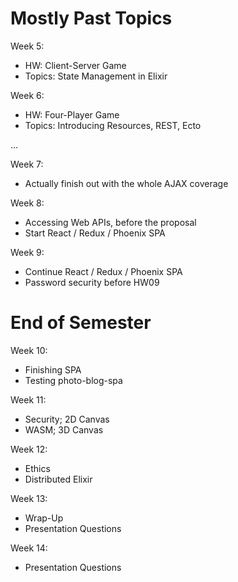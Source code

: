 
# Mostly Past Topics

Week 5:
 - HW: Client-Server Game
 - Topics: State Management in Elixir

Week 6:
 - HW: Four-Player Game
 - Topics: Introducing Resources, REST, Ecto

...

Week 7:

 - Actually finish out with the whole AJAX coverage

Week 8:

 - Accessing Web APIs, before the proposal
 - Start React / Redux / Phoenix SPA

Week 9:

 - Continue React / Redux / Phoenix SPA
 - Password security before HW09

# End of Semester

Week 10:

 - Finishing SPA
 - Testing photo-blog-spa

Week 11:

 - Security; 2D Canvas
 - WASM; 3D Canvas
 
Week 12:

 - Ethics
 - Distributed Elixir

Week 13:

 - Wrap-Up
 - Presentation Questions

Week 14:

 - Presentation Questions



